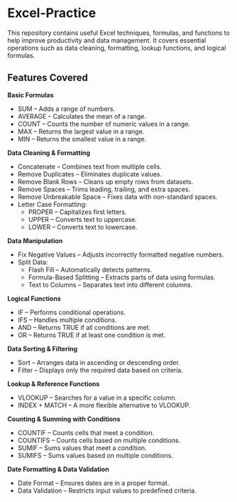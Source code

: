 # Excel-Practice

This repository contains useful Excel techniques, formulas, and functions to help improve productivity and data management. It covers essential operations such as data cleaning, formatting, lookup functions, and logical formulas.

## Features Covered

 **Basic Formulas** 

  - SUM – Adds a range of numbers.
  - AVERAGE – Calculates the mean of a range.
  - COUNT – Counts the number of numeric values in a range.
  - MAX – Returns the largest value in a range.
  - MIN – Returns the smallest value in a range.

**Data Cleaning & Formatting**
  - Concatenate – Combines text from multiple cells.
  - Remove Duplicates – Eliminates duplicate values.
  - Remove Blank Rows – Cleans up empty rows from datasets.
  - Remove Spaces – Trims leading, trailing, and extra spaces.
  - Remove Unbreakable Space – Fixes data with non-standard spaces.
  - Letter Case Formatting:
      - PROPER – Capitalizes first letters.
      - UPPER – Converts text to uppercase.
      - LOWER – Converts text to lowercase.
        
**Data Manipulation**
  - Fix Negative Values – Adjusts incorrectly formatted negative numbers.
  - Split Data:
      - Flash Fill – Automatically detects patterns.
      - Formula-Based Splitting – Extracts parts of data using formulas.
      - Text to Columns – Separates text into different columns.
   
**Logical Functions**
  - IF – Performs conditional operations.
  - IFS – Handles multiple conditions.
  - AND – Returns TRUE if all conditions are met.
  - OR – Returns TRUE if at least one condition is met.

**Data Sorting & Filtering**
  - Sort – Arranges data in ascending or descending order.
  - Filter – Displays only the required data based on criteria.

**Lookup & Reference Functions**
  - VLOOKUP – Searches for a value in a specific column.
  - INDEX + MATCH – A more flexible alternative to VLOOKUP.

**Counting & Summing with Conditions**
  - COUNTIF – Counts cells that meet a condition.
  - COUNTIFS – Counts cells based on multiple conditions.
  - SUMIF – Sums values that meet a condition.
  - SUMIFS – Sums values based on multiple conditions.

**Date Formatting & Data Validation**
  - Date Format – Ensures dates are in a proper format.
  - Data Validation – Restricts input values to predefined criteria.







